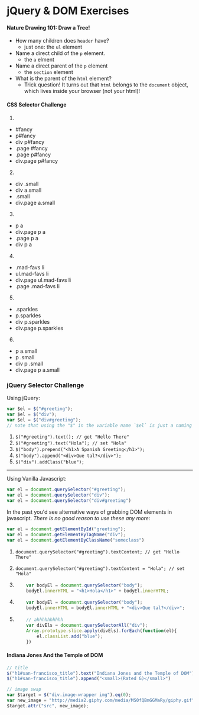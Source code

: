 # jQuery & DOM Exercises

#### Nature Drawing 101: Draw a Tree!
* How many children does `header` have?
    - just one: the `ul` element
* Name a direct child of the `p` element.
    - the `a` elment
* Name a direct parent of the `p` element
    - the `section` element
* What is the parent of the `html` element?
    - Trick question! It turns out that `html` belongs to the `document` object, which lives inside your browser (not your html)!

#### CSS Selector Challenge
1.
* \#fancy
* p#fancy
* div p#fancy
* .page #fancy
* .page p#fancy
* div.page p#fancy

2.
* div .small
* div a.small
* .small
* div.page a.small

3.
* p a
* div.page p a
* .page p a
* div p a

4.
* .mad-favs li
* ul.mad-favs li
* div.page ul.mad-favs li
* .page .mad-favs li

5.
* .sparkles
* p.sparkles
* div p.sparkles
* div.page p.sparkles

6.
* p a.small
* p .small
* div p .small
* div.page p a.small

### jQuery Selector Challenge

Using jQuery:

``` javascript
var $el = $("#greeting");
var $el = $("div");
var $el = $("div#greeting");
// note that using the "$" in the variable name `$el` is just a naming convention, it indicates to you, dear reader, that the value of `$el` is a jquery `object` and has special jquery methods.
```

1. `$("#greeting").text(); // get "Hello There"`
2. `$("#greeting").text("Hola"); // set "Hola"`
3. `$("body").prepend("<h1>A Spanish Greeting</h1>");`
4. `$("body").append("<div>Que tal?</div>");`
5. `$("div").addClass("blue");`

---
Using Vanilla Javascript:

``` javascript
var el = document.querySelector("#greeting");
var el = document.querySelector("div");
var el = document.querySelector("div#greeting")
```

In the past you'd see alternative ways of grabbing DOM elements in javascript. *There is no good reason to use these any more*:

``` javascript
var el = document.getElementById("greeting");
var el = document.getElementByTagName("div");
var el = document.getElementByClassName("someclass")
```

1. `document.querySelector("#greeting").textContent; // get "Hello There"`
2. `document.querySelector("#greeting").textContent = "Hola"; // set "Hola"`
3.  
    ``` javascript
        var bodyEl = document.querySelector("body");
        bodyEl.innerHTML = "<h1>Hola</h1>" + bodyEl.innerHTML;
    ```
4.  
    ``` javascript
        var bodyEl = document.querySelector("body");
        bodyEl.innerHTML = bodyEl.innerHTML + "<div>Que tal?</div>";
    ```

5. 
    ``` javascript
        // ahhhhhhhhhh
        var divEls = document.querySelectorAll("div");
        Array.prototype.slice.apply(divEls).forEach(function(el){
            el.classList.add("blue");
        })
    ```


#### Indiana Jones And the Temple of DOM

``` javascript
// title
$("h1#san-francisco_title").text("Indiana Jones and the Temple of DOM");
$("h1#san-francisco_title").append("<small>(Rated G)</small>")

// image swap
var $target = $("div.image-wrapper img").eq(0);
var new_image = "http://media2.giphy.com/media/MS0fQBmGGMaRy/giphy.gif";
$target.attr("src", new_image);
```
